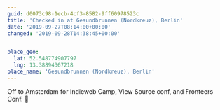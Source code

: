 ```yaml
---
guid: d0073c98-1ecb-4cf3-8582-9ff60978523c
title: 'Checked in at Gesundbrunnen (Nordkreuz), Berlin'
date: '2019-09-27T08:14:00+00:00'
changed: '2019-09-28T14:38:45+00:00'


place_geo:
  lat: 52.548774907797
  lng: 13.38894367218
place_name: 'Gesundbrunnen (Nordkreuz), Berlin'
---
```


Off to Amsterdam for Indieweb Camp, View Source conf, and Fronteers Conf. 🎉
